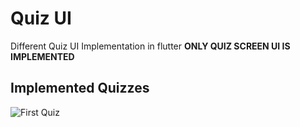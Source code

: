 # Quiz UI

Different Quiz UI Implementation in flutter
**ONLY QUIZ SCREEN UI IS IMPLEMENTED**

## Implemented Quizzes

![First Quiz](https://assets.materialup.com/uploads/d6caaaf9-44d3-4035-9ee4-5ba5130211e0/preview.png)

